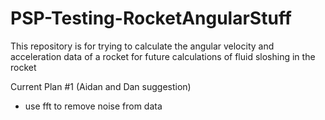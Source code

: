 # PSP-Testing-RocketAngularStuff

This repository is for trying to calculate the angular velocity and acceleration data of a rocket for future calculations of fluid sloshing in the rocket

Current Plan #1 (Aidan and Dan suggestion)
- use fft to remove noise from data
